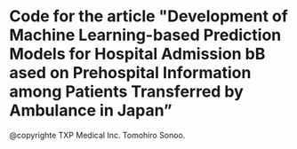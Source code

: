 # Code for the article "Development of Machine Learning-based Prediction Models for Hospital Admission bB ased on Prehospital Information among Patients Transferred by Ambulance in Japan”

@copyrighte TXP Medical Inc. Tomohiro Sonoo.
